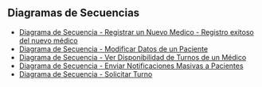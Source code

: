 ##  Diagramas de Secuencias

- [Diagrama de Secuencia - Registrar un Nuevo Medico - Registro exitoso del nuevo médico]()
- [Diagrama de Secuencia - Modificar Datos de un Paciente]()
- [Diagrama de Secuencia - Ver Disponibilidad de Turnos de un Médico]()
- [Diagrama de Secuencia - Enviar Notificaciones Masivas a Pacientes]()
- [Diagrama de Secuencia - Solicitar Turno](https://drive.google.com/file/d/1QOyjzd4BNmCaVm-p-UB9V7e8oNsY-Sl7/view?usp=sharing)
